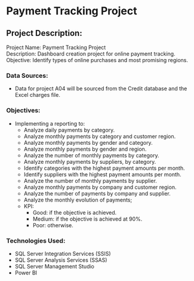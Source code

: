 # Payment Tracking Project

## Project Description:

Project Name: Payment Tracking Project  
Description: Dashboard creation project for online payment tracking.  
Objective: Identify types of online purchases and most promising regions.

### Data Sources:

- Data for project A04 will be sourced from the Credit database and the Excel charges file.

### Objectives:

- Implementing a reporting to:
  - Analyze daily payments by category.
  - Analyze monthly payments by category and customer region.
  - Analyze monthly payments by gender and category.
  - Analyze monthly payments by gender and region.
  - Analyze the number of monthly payments by category.
  - Analyze monthly payments by suppliers, by category.
  - Identify categories with the highest payment amounts per month.
  - Identify suppliers with the highest payment amounts per month.
  - Analyze the number of monthly payments by supplier.
  - Analyze monthly payments by company and customer region.
  - Analyze the number of payments by company and supplier.
  - Analyze the monthly evolution of payments;
  - KPI:
    - Good: if the objective is achieved.
    - Medium: if the objective is achieved at 90%.
    - Poor: otherwise.

### Technologies Used:

- SQL Server Integration Services (SSIS)
- SQL Server Analysis Services (SSAS)
- SQL Server Management Studio
- Power BI
